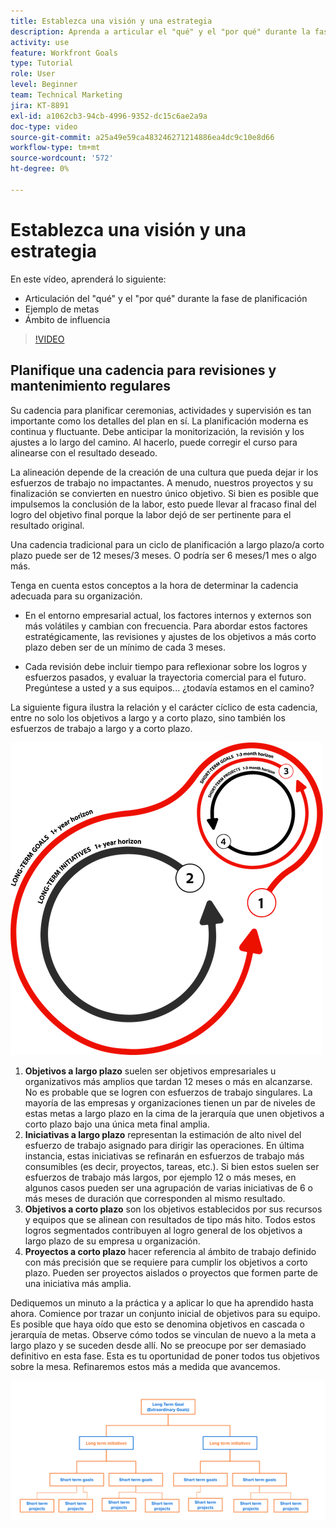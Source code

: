 ```yaml
---
title: Establezca una visión y una estrategia
description: Aprenda a articular el "qué" y el "por qué" durante la fase de planificación, los objetivos de ejemplo y el alcance de la influencia.
activity: use
feature: Workfront Goals
type: Tutorial
role: User
level: Beginner
team: Technical Marketing
jira: KT-8891
exl-id: a1062cb3-94cb-4996-9352-dc15c6ae2a9a
doc-type: video
source-git-commit: a25a49e59ca483246271214886ea4dc9c10e8d66
workflow-type: tm+mt
source-wordcount: '572'
ht-degree: 0%

---
```


# Establezca una visión y una estrategia

En este vídeo, aprenderá lo siguiente:

* Articulación del &quot;qué&quot; y el &quot;por qué&quot; durante la fase de planificación
* Ejemplo de metas
* Ámbito de influencia

>[!VIDEO](https://video.tv.adobe.com/v/335185/?quality=12&learn=on)

## Planifique una cadencia para revisiones y mantenimiento regulares

Su cadencia para planificar ceremonias, actividades y supervisión es tan importante como los detalles del plan en sí. La planificación moderna es continua y fluctuante. Debe anticipar la monitorización, la revisión y los ajustes a lo largo del camino. Al hacerlo, puede corregir el curso para alinearse con el resultado deseado.

La alineación depende de la creación de una cultura que pueda dejar ir los esfuerzos de trabajo no impactantes. A menudo, nuestros proyectos y su finalización se convierten en nuestro único objetivo. Si bien es posible que impulsemos la conclusión de la labor, esto puede llevar al fracaso final del logro del objetivo final porque la labor dejó de ser pertinente para el resultado original.

Una cadencia tradicional para un ciclo de planificación a largo plazo/a corto plazo puede ser de 12 meses/3 meses. O podría ser 6 meses/1 mes o algo más.

Tenga en cuenta estos conceptos a la hora de determinar la cadencia adecuada para su organización.

* En el entorno empresarial actual, los factores internos y externos son más volátiles y cambian con frecuencia. Para abordar estos factores estratégicamente, las revisiones y ajustes de los objetivos a más corto plazo deben ser de un mínimo de cada 3 meses.

* Cada revisión debe incluir tiempo para reflexionar sobre los logros y esfuerzos pasados, y evaluar la trayectoria comercial para el futuro. Pregúntese a usted y a sus equipos... ¿todavía estamos en el camino?

La siguiente figura ilustra la relación y el carácter cíclico de esta cadencia, entre no solo los objetivos a largo y a corto plazo, sino también los esfuerzos de trabajo a largo y a corto plazo.

![Gráfico de un ciclo de ejecución estratégico](assets/02-workfront-goals-strategic-execution-cycle.png)

1. **Objetivos a largo plazo** suelen ser objetivos empresariales u organizativos más amplios que tardan 12 meses o más en alcanzarse. No es probable que se logren con esfuerzos de trabajo singulares. La mayoría de las empresas y organizaciones tienen un par de niveles de estas metas a largo plazo en la cima de la jerarquía que unen objetivos a corto plazo bajo una única meta final amplia.
1. **Iniciativas a largo plazo** representan la estimación de alto nivel del esfuerzo de trabajo asignado para dirigir las operaciones. En última instancia, estas iniciativas se refinarán en esfuerzos de trabajo más consumibles (es decir, proyectos, tareas, etc.). Si bien estos suelen ser esfuerzos de trabajo más largos, por ejemplo 12 o más meses, en algunos casos pueden ser una agrupación de varias iniciativas de 6 o más meses de duración que corresponden al mismo resultado.
1. **Objetivos a corto plazo** son los objetivos establecidos por sus recursos y equipos que se alinean con resultados de tipo más hito. Todos estos logros segmentados contribuyen al logro general de los objetivos a largo plazo de su empresa u organización.
1. **Proyectos a corto plazo** hacer referencia al ámbito de trabajo definido con más precisión que se requiere para cumplir los objetivos a corto plazo. Pueden ser proyectos aislados o proyectos que formen parte de una iniciativa más amplia.

<!--
Your turn graphic
-->

Dediquemos un minuto a la práctica y a aplicar lo que ha aprendido hasta ahora. Comience por trazar un conjunto inicial de objetivos para su equipo. Es posible que haya oído que esto se denomina objetivos en cascada o jerarquía de metas. Observe cómo todos se vinculan de nuevo a la meta a largo plazo y se suceden desde allí. No se preocupe por ser demasiado definitivo en esta fase. Esta es tu oportunidad de poner todos tus objetivos sobre la mesa. Refinaremos estos más a medida que avancemos.

![Un gráfico de mapeo de objetivos a corto y largo plazo](assets/03-workfront-goals-goal-mapping.png)

